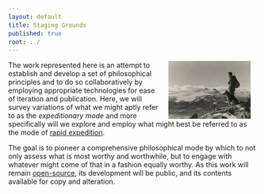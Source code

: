 ```yaml
---
layout: default
title: Staging Grounds
published: true
root: ../
---
```


<img align="right" src="../public/img/opSepals.jpg" alt="Operation Sepals" style="width:33%" hspace="15">

The work represented here is an attempt to establish and develop a set of philosophical principles and to do so collaboratively by employing appropriate technologies for ease of iteration and publication.  Here, we will survey variations of what we might aptly refer to as the *expeditionary mode* and more specifically will we explore and employ what might best be referred to as the mode of [rapid expedition](../rapidExpedition).

The goal is to pioneer a comprehensive philosophical mode by which to not only assess what is most worthy and worthwhile, but to engage with whatever might come of that in a fashion equally worthy.  As this work will remain [open-source](https://en.wikipedia.org/wiki/Open-source_model), its development will be public, and its contents available for copy and alteration.
